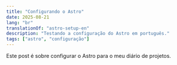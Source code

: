 ```yaml
---
title: "Configurando o Astro"
date: 2025-08-21
lang: "br"
translationOf: "astro-setup-en"
description: "Testando a configuração do Astro em português."
tags: ["astro", "configuração"]
---
```


Este post é sobre configurar o Astro para o meu diário de projetos.